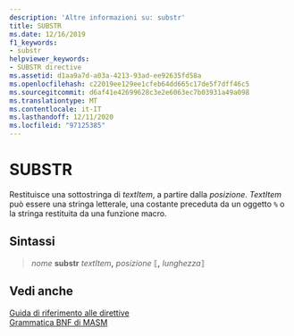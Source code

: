```yaml
---
description: 'Altre informazioni su: substr'
title: SUBSTR
ms.date: 12/16/2019
f1_keywords:
- substr
helpviewer_keywords:
- SUBSTR directive
ms.assetid: d1aa9a7d-a03a-4213-93ad-ee92635fd58a
ms.openlocfilehash: c22019ee129ee1cfeb64dd665c17de5f7dff46c5
ms.sourcegitcommit: d6af41e42699628c3e2e6063ec7b03931a49a098
ms.translationtype: MT
ms.contentlocale: it-IT
ms.lasthandoff: 12/11/2020
ms.locfileid: "97125385"
---
```

# <a name="substr"></a>SUBSTR

Restituisce una sottostringa di *textItem*, a partire dalla *posizione*. *TextItem* può essere una stringa letterale, una costante preceduta da un oggetto `%` o la stringa restituita da una funzione macro.

## <a name="syntax"></a>Sintassi

> *nome* **substr** *textItem*__,__ *posizione* ⟦__,__ *lunghezza*⟧

## <a name="see-also"></a>Vedi anche

[Guida di riferimento alle direttive](directives-reference.md)\
[Grammatica BNF di MASM](masm-bnf-grammar.md)
